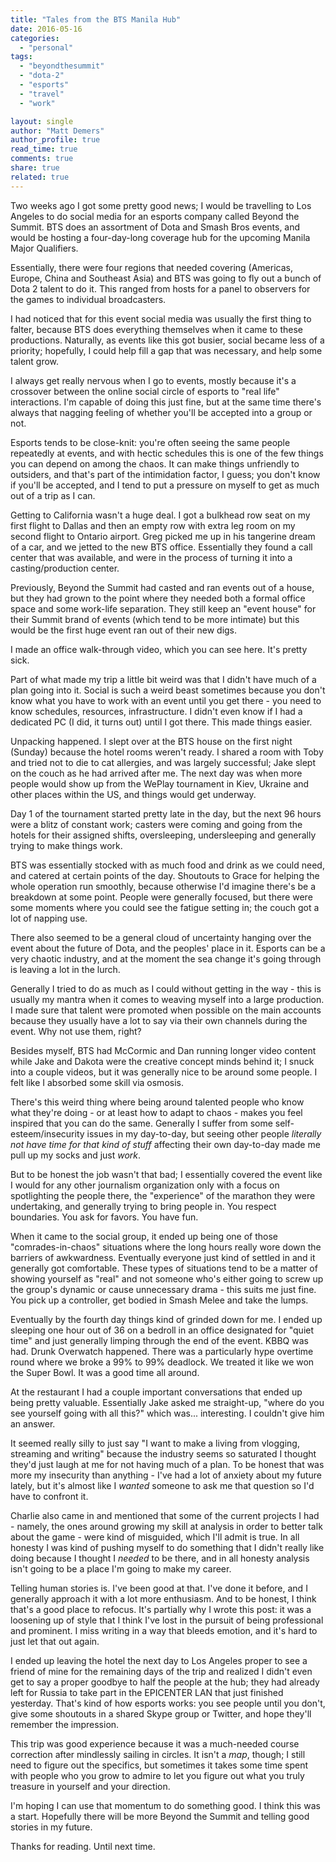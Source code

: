 ```yaml
---
title: "Tales from the BTS Manila Hub"
date: 2016-05-16
categories: 
  - "personal"
tags: 
  - "beyondthesummit"
  - "dota-2"
  - "esports"
  - "travel"
  - "work"

layout: single
author: "Matt Demers"
author_profile: true
read_time: true
comments: true
share: true
related: true
---
```


Two weeks ago I got some pretty good news; I would be travelling to Los Angeles to do social media for an esports company called Beyond the Summit. BTS does an assortment of Dota and Smash Bros events, and would be hosting a four-day-long coverage hub for the upcoming Manila Major Qualifiers.

Essentially, there were four regions that needed covering (Americas, Europe, China and Southeast Asia) and BTS was going to fly out a bunch of Dota 2 talent to do it. This ranged from hosts for a panel to observers for the games to individual broadcasters.

<!--more-->

I had noticed that for this event social media was usually the first thing to falter, because BTS does everything themselves when it came to these productions. Naturally, as events like this got busier, social became less of a priority; hopefully, I could help fill a gap that was necessary, and help some talent grow.

I always get really nervous when I go to events, mostly because it's a crossover between the online social circle of esports to "real life" interactions. I'm capable of doing this just fine, but at the same time there's always that nagging feeling of whether you'll be accepted into a group or not.

Esports tends to be close-knit: you're often seeing the same people repeatedly at events, and with hectic schedules this is one of the few things you can depend on among the chaos. It can make things unfriendly to outsiders, and that's part of the intimidation factor, I guess; you don't know if you'll be accepted, and I tend to put a pressure on myself to get as much out of a trip as I can.

Getting to California wasn't a huge deal. I got a bulkhead row seat on my first flight to Dallas and then an empty row with extra leg room on my second flight to Ontario airport. Greg picked me up in his tangerine dream of a car, and we jetted to the new BTS office. Essentially they found a call center that was available, and were in the process of turning it into a casting/production center.

Previously, Beyond the Summit had casted and ran events out of a house, but they had grown to the point where they needed both a formal office space and some work-life separation. They still keep an "event house" for their Summit brand of events (which tend to be more intimate) but this would be the first huge event ran out of their new digs.

I made an office walk-through video, which you can see here. It's pretty sick.

Part of what made my trip a little bit weird was that I didn't have much of a plan going into it. Social is such a weird beast sometimes because you don't know what you have to work with an event until you get there - you need to know schedules, resources, infrastructure. I didn't even know if I had a dedicated PC (I did, it turns out) until I got there. This made things easier.

Unpacking happened. I slept over at the BTS house on the first night (Sunday) because the hotel rooms weren't ready. I shared a room with Toby and tried not to die to cat allergies, and was largely successful; Jake slept on the couch as he had arrived after me. The next day was when more people would show up from the WePlay tournament in Kiev, Ukraine and other places within the US, and things would get underway.

Day 1 of the tournament started pretty late in the day, but the next 96 hours were a blitz of constant work; casters were coming and going from the hotels for their assigned shifts, oversleeping, undersleeping and generally trying to make things work.

BTS was essentially stocked with as much food and drink as we could need, and catered at certain points of the day. Shoutouts to Grace for helping the whole operation run smoothly, because otherwise I'd imagine there's be a breakdown at some point. People were generally focused, but there were some moments where you could see the fatigue setting in; the couch got a lot of napping use.

There also seemed to be a general cloud of uncertainty hanging over the event about the future of Dota, and the peoples' place in it. Esports can be a very chaotic industry, and at the moment the sea change it's going through is leaving a lot in the lurch.

Generally I tried to do as much as I could without getting in the way - this is usually my mantra when it comes to weaving myself into a large production. I made sure that talent were promoted when possible on the main accounts because they usually have a lot to say via their own channels during the event. Why not use them, right?

Besides myself, BTS had McCormic and Dan running longer video content while Jake and Dakota were the creative concept minds behind it; I snuck into a couple videos, but it was generally nice to be around some people. I felt like I absorbed some skill via osmosis.

There's this weird thing where being around talented people who know what they're doing - or at least how to adapt to chaos - makes you feel inspired that you can do the same. Generally I suffer from some self-esteem/insecurity issues in my day-to-day, but seeing other people _literally not have time for that kind of stuff_ affecting their own day-to-day made me pull up my socks and just _work_.

But to be honest the job wasn't that bad; I essentially covered the event like I would for any other journalism organization only with a focus on spotlighting the people there, the "experience" of the marathon they were undertaking, and generally trying to bring people in. You respect boundaries. You ask for favors. You have fun.

When it came to the social group, it ended up being one of those "comrades-in-chaos" situations where the long hours really wore down the barriers of awkwardness. Eventually everyone just kind of settled in and it generally got comfortable. These types of situations tend to be a matter of showing yourself as "real" and not someone who's either going to screw up the group's dynamic or cause unnecessary drama - this suits me just fine. You pick up a controller, get bodied in Smash Melee and take the lumps.

Eventually by the fourth day things kind of grinded down for me. I ended up sleeping one hour out of 36 on a bedroll in an office designated for "quiet time" and just generally limping through the end of the event. KBBQ was had. Drunk Overwatch happened. There was a particularly hype overtime round where we broke a 99% to 99% deadlock. We treated it like we won the Super Bowl. It was a good time all around.

At the restaurant I had a couple important conversations that ended up being pretty valuable. Essentially Jake asked me straight-up, "where do you see yourself going with all this?" which was... interesting. I couldn't give him an answer.

It seemed really silly to just say "I want to make a living from vlogging, streaming and writing" because the industry seems so saturated I thought they'd just laugh at me for not having much of a plan. To be honest that was more my insecurity than anything - I've had a lot of anxiety about my future lately, but it's almost like I _wanted_ someone to ask me that question so I'd have to confront it.

Charlie also came in and mentioned that some of the current projects I had - namely, the ones around growing my skill at analysis in order to better talk about the game - were kind of misguided, which I'll admit is true. In all honesty I was kind of pushing myself to do something that I didn't really like doing because I thought I _needed_ to be there, and in all honesty analysis isn't going to be a place I'm going to make my career.

Telling human stories is. I've been good at that. I've done it before, and I generally approach it with a lot more enthusiasm. And to be honest, I think that's a good place to refocus. It's partially why I wrote this post: it was a loosening up of style that I think I've lost in the pursuit of being professional and prominent. I miss writing in a way that bleeds emotion, and it's hard to just let that out again.

I ended up leaving the hotel the next day to Los Angeles proper to see a friend of mine for the remaining days of the trip and realized I didn't even get to say a proper goodbye to half the people at the hub; they had already left for Russia to take part in the EPICENTER LAN that just finished yesterday. That's kind of how esports works: you see people until you don't, give some shoutouts in a shared Skype group or Twitter, and hope they'll remember the impression.

This trip was good experience because it was a much-needed course correction after mindlessly sailing in circles. It isn't a _map_, though; I still need to figure out the specifics, but sometimes it takes some time spent with people who you grow to admire to let you figure out what you truly treasure in yourself and your direction.

I'm hoping I can use that momentum to do something good. I think this was a start. Hopefully there will be more Beyond the Summit and telling good stories in my future.

Thanks for reading. Until next time.
